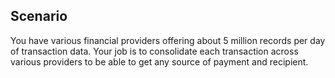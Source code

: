 ## Scenario
You have various financial providers offering about 5 million records per day of transaction data. Your job is to consolidate each transaction across various providers to be able to get any source of payment and recipient.

